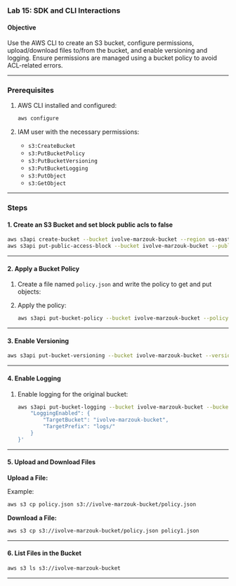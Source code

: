 ### Lab 15: SDK and CLI Interactions

#### Objective
Use the AWS CLI to create an S3 bucket, configure permissions, upload/download files to/from the bucket, and enable versioning and logging. Ensure permissions are managed using a bucket policy to avoid ACL-related errors.

---

### Prerequisites

1. AWS CLI installed and configured:
   ```bash
   aws configure
   ```

2. IAM user with the necessary permissions:
   - `s3:CreateBucket`
   - `s3:PutBucketPolicy`
   - `s3:PutBucketVersioning`
   - `s3:PutBucketLogging`
   - `s3:PutObject`
   - `s3:GetObject`

---

### Steps

#### 1. Create an S3 Bucket and set block public acls to false
```bash
aws s3api create-bucket --bucket ivolve-marzouk-bucket --region us-east-1
aws s3api put-public-access-block --bucket ivolve-marzouk-bucket --public-access-block-configuration BlockPublicAcls=false
```

---

#### 2. Apply a Bucket Policy
1. Create a file named `policy.json` and write the policy to get and put objects:

2. Apply the policy:
   ```bash
   aws s3api put-bucket-policy --bucket ivolve-marzouk-bucket --policy file://policy.json
   ```

---

#### 3. Enable Versioning
```bash
aws s3api put-bucket-versioning --bucket ivolve-marzouk-bucket --versioning-configuration Status=Enabled
```

---

#### 4. Enable Logging
1. Enable logging for the original bucket:
   ```bash
   aws s3api put-bucket-logging --bucket ivolve-marzouk-bucket --bucket-logging-status '{
       "LoggingEnabled": {
           "TargetBucket": "ivolve-marzouk-bucket",
           "TargetPrefix": "logs/"
       }
   }'
   ```

---

#### 5. Upload and Download Files

**Upload a File:**

Example:
```bash
aws s3 cp policy.json s3://ivolve-marzouk-bucket/policy.json
```

**Download a File:**
```bash
aws s3 cp s3://ivolve-marzouk-bucket/policy.json policy1.json
```

---

#### 6. List Files in the Bucket
```bash
aws s3 ls s3://ivolve-marzouk-bucket
```

---

